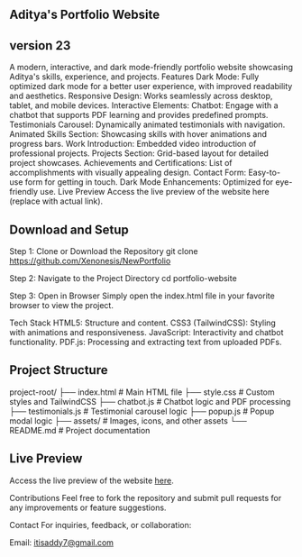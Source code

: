 ## Aditya's Portfolio Website

## version 23
A modern, interactive, and dark mode-friendly portfolio website showcasing Aditya's skills, experience, and projects.
Features
Dark Mode: Fully optimized dark mode for a better user experience, with improved readability and aesthetics.
Responsive Design: Works seamlessly across desktop, tablet, and mobile devices.
Interactive Elements:
Chatbot: Engage with a chatbot that supports PDF learning and provides predefined prompts.
Testimonials Carousel: Dynamically animated testimonials with navigation.
Animated Skills Section: Showcasing skills with hover animations and progress bars.
Work Introduction: Embedded video introduction of professional projects.
Projects Section: Grid-based layout for detailed project showcases.
Achievements and Certifications: List of accomplishments with visually appealing design.
Contact Form: Easy-to-use form for getting in touch.
Dark Mode Enhancements: Optimized for eye-friendly use.
Live Preview
Access the live preview of the website here (replace with actual link).

## Download and Setup
Step 1: Clone or Download the Repository
git clone https://github.com/Xenonesis/NewPortfolio


Step 2: Navigate to the Project Directory
cd portfolio-website

Step 3: Open in Browser
Simply open the index.html file in your favorite browser to view the project.

Tech Stack
HTML5: Structure and content.
CSS3 (TailwindCSS): Styling with animations and responsiveness.
JavaScript: Interactivity and chatbot functionality.
PDF.js: Processing and extracting text from uploaded PDFs.

## Project Structure

project-root/
├── index.html          # Main HTML file
├── style.css           # Custom styles and TailwindCSS
├── chatbot.js          # Chatbot logic and PDF processing
├── testimonials.js     # Testimonial carousel logic
├── popup.js            # Popup modal logic
├── assets/             # Images, icons, and other assets
└── README.md           # Project documentation

## Live Preview

Access the live preview of the website [here](https://iaddy.netlify.app/).

Contributions
Feel free to fork the repository and submit pull requests for any improvements or feature suggestions.

Contact
For inquiries, feedback, or collaboration:

Email: itisaddy7@gmail.com

